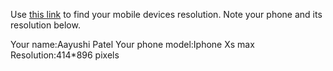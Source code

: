 Use [this link](https://www.webmobilefirst.com/en/devices/) to find your mobile devices resolution. Note your phone and its resolution below.

Your name:Aayushi Patel
Your phone model:Iphone Xs max
Resolution:414*896 pixels